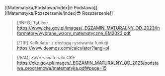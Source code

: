 [[Matematyka/Podstawa/index|🤓 Podstawa]]
[[Matematyka/Rozszerzenie/index|😎 Rozszerzenie]]


> [!INFO] Tablice
> https://www.cke.gov.pl/images/_EGZAMIN_MATURALNY_OD_2023/Informatory/wybrane_wzory_matematyczne_EM2023.pdf

> [!TIP] Kalkulator z obsługą rysowania funkcji
> https://www.desmos.com/calculator?lang=pl

> [!FAQ] Zakres materiału CKE
> https://cke.gov.pl/images/_EGZAMIN_MATURALNY_OD_2023/podstawa_programowa/matematyka.pdf#page=15
